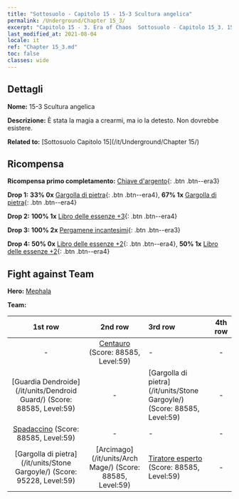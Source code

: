 ```yaml
---
title: "Sottosuolo - Capitolo 15 - 15-3 Scultura angelica"
permalink: /Underground/Chapter 15_3/
excerpt: "Capitolo 15 - 3. Era of Chaos  Sottosuolo - Capitolo 15_3. 15-3 Scultura angelica"
last_modified_at: 2021-08-04
locale: it
ref: "Chapter 15_3.md"
toc: false
classes: wide
---
```


## Dettagli

 **Nome:** 15-3 Scultura angelica

 **Descrizione:** È stata la magia a crearmi, ma io la detesto. Non dovrebbe esistere.

 **Related to:** [Sottosuolo Capitolo 15](/it/Underground/Chapter 15/)

## Ricompensa

 **Ricompensa primo completamento:** [Chiave d'argento](/ItemsIT/con_693/){: .btn .btn--era3}

 **Drop 1:** **33% 0x** [Gargolla di pietra](/ItemsIT/unt_236/){: .btn .btn--era4}, **67% 1x** [Gargolla di pietra](/ItemsIT/unt_236/){: .btn .btn--era4}

 **Drop 2:** **100% 1x** [Libro delle essenze +3](/ItemsIT/mat_60/){: .btn .btn--era4}

 **Drop 3:** **100% 2x** [Pergamene incantesimi](/ItemsIT/con_694/){: .btn .btn--era3}

 **Drop 4:** **50% 0x** [Libro delle essenze +2](/ItemsIT/mat_53/){: .btn .btn--era4}, **50% 1x** [Libro delle essenze +2](/ItemsIT/mat_53/){: .btn .btn--era4}


## Fight against Team
 **Hero:** [Mephala](/it/heroes/Mephala/)

 **Team:**


  | 1st row | 2nd row | 3rd row | 4th row |
  |:----:|:----:|:----|:----:|
  | - | [Centauro](/it/units/Centaur/) (Score: 88585, Level:59)  | - | - |
  | [Guardia Dendroide](/it/units/Dendroid Guard/) (Score: 88585, Level:59)  | - | [Gargolla di pietra](/it/units/Stone Gargoyle/) (Score: 88585, Level:59)  | - |
  | [Spadaccino](/it/units/Swordsman/) (Score: 88585, Level:59)  | - | - | - |
  | [Gargolla di pietra](/it/units/Stone Gargoyle/) (Score: 95228, Level:59)  | [Arcimago](/it/units/Arch Mage/) (Score: 88585, Level:59)  | [Tiratore esperto](/it/units/Sharpshooter/) (Score: 88585, Level:59)  | - |


